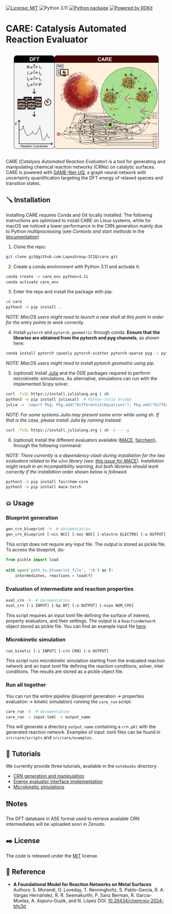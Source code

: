 [![License: MIT](https://img.shields.io/badge/License-MIT-green.svg)](./LICENSE)
![Python 3.11](https://img.shields.io/badge/python-3.11-blue.svg)
[![Python package](https://github.com/LopezGroup-ICIQ/care/actions/workflows/python-package.yml/badge.svg)](https://github.com/LopezGroup-ICIQ/care/actions/workflows/python-package.yml)
[![Powered by RDKit](https://img.shields.io/badge/Powered%20by-RDKit-3838ff.svg?logo=data:image/png;base64,iVBORw0KGgoAAAANSUhEUgAAABAAAAAQBAMAAADt3eJSAAAABGdBTUEAALGPC/xhBQAAACBjSFJNAAB6JgAAgIQAAPoAAACA6AAAdTAAAOpgAAA6mAAAF3CculE8AAAAFVBMVEXc3NwUFP8UPP9kZP+MjP+0tP////9ZXZotAAAAAXRSTlMAQObYZgAAAAFiS0dEBmFmuH0AAAAHdElNRQfmAwsPGi+MyC9RAAAAQElEQVQI12NgQABGQUEBMENISUkRLKBsbGwEEhIyBgJFsICLC0iIUdnExcUZwnANQWfApKCK4doRBsKtQFgKAQC5Ww1JEHSEkAAAACV0RVh0ZGF0ZTpjcmVhdGUAMjAyMi0wMy0xMVQxNToyNjo0NyswMDowMDzr2J4AAAAldEVYdGRhdGU6bW9kaWZ5ADIwMjItMDMtMTFUMTU6MjY6NDcrMDA6MDBNtmAiAAAAAElFTkSuQmCC)](https://www.rdkit.org/)

# CARE: Catalysis Automated Reaction Evaluator

<div style="display: flex; justify-content: center; align-items: center;">
    <p align="center">
     <img src="./CARE_github.png" width="90%" height="90%" />
    </p>
</div>

CARE (*Catalysis Automated Reaction Evaluator*) is a tool for generating and manipulating chemical reaction networks (CRNs) on catalytic surfaces. CARE is powered with [GAME-Net-UQ](https://github.com/LopezGroup-ICIQ/gamenet_uq), a graph neural network with uncertainty quantification targeting the DFT energy of relaxed species and transition states.

## 🪛 Installation

Installing CARE requires Conda and Git locally installed. The following instructions are optimized to install CARE on Linux systems, while for macOS we noticed a lower performance in the CRN generation mainly due to Python multiprocessing (see *Contexts and start methods* in the [documentation](https://docs.python.org/3/library/multiprocessing.html))

1. Clone the repo:

```bash
git clone git@github.com:LopezGroup-ICIQ/care.git
```

2. Create a conda environment with Python 3.11 and activate it:

```bash
conda create -n care_env python=3.11
conda activate care_env
```

3. Enter the repo and install the package with pip:

```bash
cd care
python3 -m pip install .
```

*NOTE: MacOS users might need to launch a new shell at this point in order for the entry points to work correctly.*

4. Install `pytorch` and `pytorch_geometric` through conda. **Ensure that the libraries are obtained from the pytorch and pyg channels**, as shown here:

```bash
conda install pytorch cpuonly pytorch-scatter pytorch-sparse pyg -c pytorch -c pyg
```

*NOTE: MacOS users might need to install pytorch geometric using pip.*

5. (optional) Install [Julia](https://julialang.org/) and the ODE packages required to perform microkinetic simulations. As alternative, simulations can run with the implemented Scipy solver.

```bash
curl -fsSL https://install.julialang.org | sh
python3 -m pip install juliacall  # Python-Julia bridge
julia -e 'import Pkg; Pkg.add("DifferentialEquations"); Pkg.add("DiffEqGPU"); Pkg.add("CUDA");'
```
*NOTE: For some systems Julia may present some error while using sh. If that is the case, please install Julia by running instead:*

```bash
curl -fsSL https://install.julialang.org | sh -s -- -y
```

6. (optional) Install the different evaluators available ([MACE](https://github.com/ACEsuit/mace), [fairchem](https://github.com/FAIR-Chem/fairchem)), through the following command:

*NOTE: There currently is a dependency clash during installation for the two evaluators related to the `e3nn` library (see: [this issue for MACE](https://github.com/ACEsuit/mace/issues/555)). Installation might result in an incompatibility warning, but
both libraries should work correctly if the installation order shown below is followed.*

```bash
python3 -m pip install fairchem-core
python3 -m pip install mace-torch
```

## 💥 Usage

### Blueprint generation

```bash
gen_crn_blueprint -h  # documentation
gen_crn_blueprint [-ncc NCC] [-noc NOC] [-electro ELECTRO] [-o OUTPUT] [-ncpu NUM_CPU]
```

This script does not require any input file. The output is stored as pickle file. To access the blueprint, do:

```python
from pickle import load

with open('path_to_blueprint_file', 'rb') as f:
    intermediates, reactions = load(f)
```

### Evaluation of intermediate and reaction properties

```bash
eval_crn -h  # documentation
eval_crn [-i INPUT] [-bp BP] [-o OUTPUT] [-ncpu NUM_CPU]
```

This script requires an input toml file defining the surface of interest, property evaluators, and their settings. The output is a ``ReactionNetwork`` object stored as pickle file. You can find an example input file [here](./src/care/scripts/example_eval.toml).

### Microkinetic simulation

```bash
run_kinetic [-i INPUT] [-crn CRN] [-o OUTPUT]
```

This script runs microkinetic simulation starting from the evaluated reaction network and an input toml file defining the reaction conditions, solver, inlet conditions. The results are stored as a pickle object file.

### Run all together

You can run the entire pipeline (blueprint generation -> properties evaluation -> kinetic simulation) running the `care_run` script:

```bash
care_run -h  # documentation
care_run -i input.toml -o output_name
```

This will generate a directory `output_name` containing a `crn.pkl` with the generated reaction network.
Examples of input .toml files can be found in `src/care/scripts` and `src/care/examples`.

## 📖 Tutorials

We currently provide three tutorials, available in the ``notebooks`` directory:
- [CRN generation and manipulation](./notebooks/care_demo.ipynb) <br/>
- [Energy evaluator interface implementation](./notebooks/interface_demo.ipynb) <br/>
- [Microkinetic simulations](./notebooks/kinetics_demo.ipynb)

## ❗️Notes

The DFT database in ASE format used to retrieve available CRN intermediates will be uploaded soon in Zenodo.

## ✒️ License

The code is released under the [MIT](./LICENSE) license.

## 📜 Reference

- **A Foundational Model for Reaction Networks on Metal Surfaces**
  Authors: S. Morandi, O. Loveday, T. Renningholtz, S. Pablo-García, R. A. Vargas Hernáńdez, R. R. Seemakurthi, P. Sanz Berman, R. García-Muelas, A. Aspuru-Guzik, and N. López
  DOI: [10.26434/chemrxiv-2024-bfv3d](https://doi.org/10.26434/chemrxiv-2024-bfv3d)
